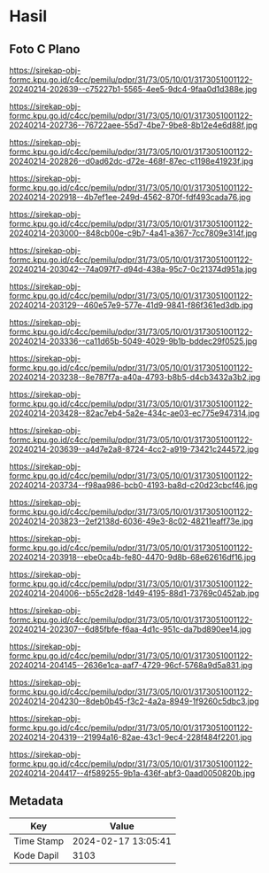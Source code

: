 # Hasil

## Foto C Plano

https://sirekap-obj-formc.kpu.go.id/c4cc/pemilu/pdpr/31/73/05/10/01/3173051001122-20240214-202639--c75227b1-5565-4ee5-9dc4-9faa0d1d388e.jpg

https://sirekap-obj-formc.kpu.go.id/c4cc/pemilu/pdpr/31/73/05/10/01/3173051001122-20240214-202736--76722aee-55d7-4be7-9be8-8b12e4e6d88f.jpg

https://sirekap-obj-formc.kpu.go.id/c4cc/pemilu/pdpr/31/73/05/10/01/3173051001122-20240214-202826--d0ad62dc-d72e-468f-87ec-c1198e41923f.jpg

https://sirekap-obj-formc.kpu.go.id/c4cc/pemilu/pdpr/31/73/05/10/01/3173051001122-20240214-202918--4b7ef1ee-249d-4562-870f-fdf493cada76.jpg

https://sirekap-obj-formc.kpu.go.id/c4cc/pemilu/pdpr/31/73/05/10/01/3173051001122-20240214-203000--848cb00e-c9b7-4a41-a367-7cc7809e314f.jpg

https://sirekap-obj-formc.kpu.go.id/c4cc/pemilu/pdpr/31/73/05/10/01/3173051001122-20240214-203042--74a097f7-d94d-438a-95c7-0c21374d951a.jpg

https://sirekap-obj-formc.kpu.go.id/c4cc/pemilu/pdpr/31/73/05/10/01/3173051001122-20240214-203129--460e57e9-577e-41d9-9841-f86f361ed3db.jpg

https://sirekap-obj-formc.kpu.go.id/c4cc/pemilu/pdpr/31/73/05/10/01/3173051001122-20240214-203336--ca11d65b-5049-4029-9b1b-bddec29f0525.jpg

https://sirekap-obj-formc.kpu.go.id/c4cc/pemilu/pdpr/31/73/05/10/01/3173051001122-20240214-203238--8e787f7a-a40a-4793-b8b5-d4cb3432a3b2.jpg

https://sirekap-obj-formc.kpu.go.id/c4cc/pemilu/pdpr/31/73/05/10/01/3173051001122-20240214-203428--82ac7eb4-5a2e-434c-ae03-ec775e947314.jpg

https://sirekap-obj-formc.kpu.go.id/c4cc/pemilu/pdpr/31/73/05/10/01/3173051001122-20240214-203639--a4d7e2a8-8724-4cc2-a919-73421c244572.jpg

https://sirekap-obj-formc.kpu.go.id/c4cc/pemilu/pdpr/31/73/05/10/01/3173051001122-20240214-203734--f98aa986-bcb0-4193-ba8d-c20d23cbcf46.jpg

https://sirekap-obj-formc.kpu.go.id/c4cc/pemilu/pdpr/31/73/05/10/01/3173051001122-20240214-203823--2ef2138d-6036-49e3-8c02-48211eaff73e.jpg

https://sirekap-obj-formc.kpu.go.id/c4cc/pemilu/pdpr/31/73/05/10/01/3173051001122-20240214-203918--ebe0ca4b-fe80-4470-9d8b-68e62616df16.jpg

https://sirekap-obj-formc.kpu.go.id/c4cc/pemilu/pdpr/31/73/05/10/01/3173051001122-20240214-204006--b55c2d28-1d49-4195-88d1-73769c0452ab.jpg

https://sirekap-obj-formc.kpu.go.id/c4cc/pemilu/pdpr/31/73/05/10/01/3173051001122-20240214-202307--6d85fbfe-f6aa-4d1c-951c-da7bd890ee14.jpg

https://sirekap-obj-formc.kpu.go.id/c4cc/pemilu/pdpr/31/73/05/10/01/3173051001122-20240214-204145--2636e1ca-aaf7-4729-96cf-5768a9d5a831.jpg

https://sirekap-obj-formc.kpu.go.id/c4cc/pemilu/pdpr/31/73/05/10/01/3173051001122-20240214-204230--8deb0b45-f3c2-4a2a-8949-1f9260c5dbc3.jpg

https://sirekap-obj-formc.kpu.go.id/c4cc/pemilu/pdpr/31/73/05/10/01/3173051001122-20240214-204319--21994a16-82ae-43c1-9ec4-228f484f2201.jpg

https://sirekap-obj-formc.kpu.go.id/c4cc/pemilu/pdpr/31/73/05/10/01/3173051001122-20240214-204417--4f589255-9b1a-436f-abf3-0aad0050820b.jpg


## Metadata

| Key        | Value               |
| ---------- | ------------------- |
| Time Stamp | 2024-02-17 13:05:41 |
| Kode Dapil | 3103                |




